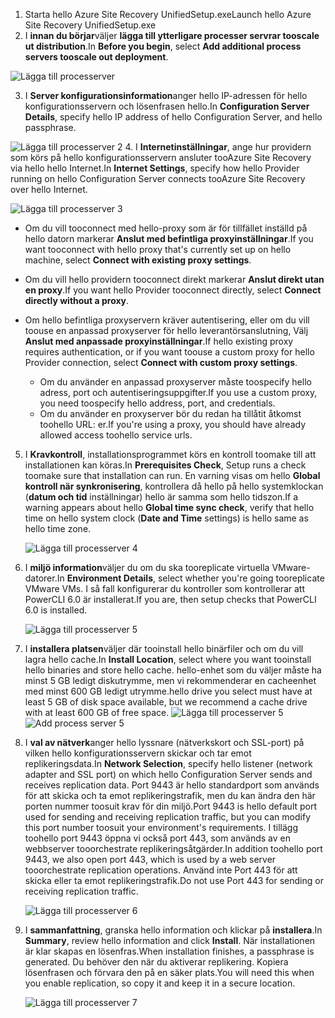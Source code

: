 1. <span data-ttu-id="adecf-101">Starta hello Azure Site Recovery UnifiedSetup.exe</span><span class="sxs-lookup"><span data-stu-id="adecf-101">Launch hello Azure Site Recovery UnifiedSetup.exe</span></span>
2. <span data-ttu-id="adecf-102">I **innan du börjar**väljer **lägga till ytterligare processer servrar tooscale ut distribution**.</span><span class="sxs-lookup"><span data-stu-id="adecf-102">In **Before you begin**, select **Add additional process servers tooscale out deployment**.</span></span>

  ![Lägga till processerver](./media/site-recovery-add-process-server/ps-page-1.png)

3. <span data-ttu-id="adecf-104">I **Server konfigurationsinformation**anger hello IP-adressen för hello konfigurationsservern och lösenfrasen hello.</span><span class="sxs-lookup"><span data-stu-id="adecf-104">In **Configuration Server Details**, specify hello IP address of hello Configuration Server, and hello passphrase.</span></span>

  ![Lägga till processerver 2](./media/site-recovery-add-process-server/ps-page-2.png)
4. <span data-ttu-id="adecf-106">I **Internetinställningar**, ange hur providern som körs på hello konfigurationsservern ansluter tooAzure Site Recovery via hello hello Internet.</span><span class="sxs-lookup"><span data-stu-id="adecf-106">In **Internet Settings**, specify how hello Provider running on hello Configuration Server connects tooAzure Site Recovery over hello Internet.</span></span>

  ![Lägga till processerver 3](./media/site-recovery-add-process-server/ps-page-3.png)

   * <span data-ttu-id="adecf-108">Om du vill tooconnect med hello-proxy som är för tillfället inställd på hello datorn markerar **Anslut med befintliga proxyinställningar**.</span><span class="sxs-lookup"><span data-stu-id="adecf-108">If you want tooconnect with hello proxy that's currently set up on hello machine, select **Connect with existing proxy settings**.</span></span>
   * <span data-ttu-id="adecf-109">Om du vill hello providern tooconnect direkt markerar **Anslut direkt utan en proxy**.</span><span class="sxs-lookup"><span data-stu-id="adecf-109">If you want hello Provider tooconnect directly, select **Connect directly without a proxy**.</span></span>
   * <span data-ttu-id="adecf-110">Om hello befintliga proxyservern kräver autentisering, eller om du vill toouse en anpassad proxyserver för hello leverantörsanslutning, Välj **Anslut med anpassade proxyinställningar**.</span><span class="sxs-lookup"><span data-stu-id="adecf-110">If hello existing proxy requires authentication, or if you want toouse a custom proxy for hello Provider connection, select **Connect with custom proxy settings**.</span></span>

     * <span data-ttu-id="adecf-111">Om du använder en anpassad proxyserver måste toospecify hello adress, port och autentiseringsuppgifter.</span><span class="sxs-lookup"><span data-stu-id="adecf-111">If you use a custom proxy, you need toospecify hello address, port, and credentials.</span></span>
     * <span data-ttu-id="adecf-112">Om du använder en proxyserver bör du redan ha tillåtit åtkomst toohello URL: er.</span><span class="sxs-lookup"><span data-stu-id="adecf-112">If you're using a proxy, you should have already allowed access toohello service urls.</span></span>

5. <span data-ttu-id="adecf-113">I **Kravkontroll**, installationsprogrammet körs en kontroll toomake till att installationen kan köras.</span><span class="sxs-lookup"><span data-stu-id="adecf-113">In **Prerequisites Check**, Setup runs a check toomake sure that installation can run.</span></span> <span data-ttu-id="adecf-114">En varning visas om hello **Global kontroll när synkronisering**, kontrollera då hello på hello systemklockan (**datum och tid** inställningar) hello är samma som hello tidszon.</span><span class="sxs-lookup"><span data-stu-id="adecf-114">If a warning appears about hello **Global time sync check**, verify that hello time on hello system clock (**Date and Time** settings) is hello same as hello time zone.</span></span>

     ![Lägga till processerver 4](./media/site-recovery-add-process-server/ps-page-4.png)

6. <span data-ttu-id="adecf-116">I **miljö information**väljer du om du ska tooreplicate virtuella VMware-datorer.</span><span class="sxs-lookup"><span data-stu-id="adecf-116">In **Environment Details**, select whether you're going tooreplicate VMware VMs.</span></span> <span data-ttu-id="adecf-117">I så fall konfigurerar du kontroller som kontrollerar att PowerCLI 6.0 är installerat.</span><span class="sxs-lookup"><span data-stu-id="adecf-117">If you are, then setup checks that PowerCLI 6.0 is installed.</span></span>

     ![Lägga till processerver 5](./media/site-recovery-add-process-server/ps-page-5.png)

7. <span data-ttu-id="adecf-119">I **installera platsen**väljer där tooinstall hello binärfiler och om du vill lagra hello cache.</span><span class="sxs-lookup"><span data-stu-id="adecf-119">In **Install Location**, select where you want tooinstall hello binaries and store hello cache.</span></span> <span data-ttu-id="adecf-120">hello-enhet som du väljer måste ha minst 5 GB ledigt diskutrymme, men vi rekommenderar en cacheenhet med minst 600 GB ledigt utrymme.</span><span class="sxs-lookup"><span data-stu-id="adecf-120">hello drive you select must have at least 5 GB of disk space available, but we recommend a cache drive with at least 600 GB of free space.</span></span>
     <span data-ttu-id="adecf-121">![Lägga till processerver 5](./media/site-recovery-add-process-server/ps-page-6.png)</span><span class="sxs-lookup"><span data-stu-id="adecf-121">![Add process server 5](./media/site-recovery-add-process-server/ps-page-6.png)</span></span>

8. <span data-ttu-id="adecf-122">I **val av nätverk**anger hello lyssnare (nätverkskort och SSL-port) på vilken hello konfigurationsservern skickar och tar emot replikeringsdata.</span><span class="sxs-lookup"><span data-stu-id="adecf-122">In **Network Selection**, specify hello listener (network adapter and SSL port) on which hello Configuration Server sends and receives replication data.</span></span> <span data-ttu-id="adecf-123">Port 9443 är hello standardport som används för att skicka och ta emot replikeringstrafik, men du kan ändra den här porten nummer toosuit krav för din miljö.</span><span class="sxs-lookup"><span data-stu-id="adecf-123">Port 9443 is hello default port used for sending and receiving replication traffic, but you can modify this port number toosuit your environment's requirements.</span></span> <span data-ttu-id="adecf-124">I tillägg toohello port 9443 öppna vi också port 443, som används av en webbserver tooorchestrate replikeringsåtgärder.</span><span class="sxs-lookup"><span data-stu-id="adecf-124">In addition toohello port 9443, we also open port 443, which is used by a web server tooorchestrate replication operations.</span></span> <span data-ttu-id="adecf-125">Använd inte Port 443 för att skicka eller ta emot replikeringstrafik.</span><span class="sxs-lookup"><span data-stu-id="adecf-125">Do not use Port 443 for sending or receiving replication traffic.</span></span>

     ![Lägga till processerver 6](./media/site-recovery-add-process-server/ps-page-7.png)
9. <span data-ttu-id="adecf-127">I **sammanfattning**, granska hello information och klickar på **installera**.</span><span class="sxs-lookup"><span data-stu-id="adecf-127">In **Summary**, review hello information and click **Install**.</span></span> <span data-ttu-id="adecf-128">När installationen är klar skapas en lösenfras.</span><span class="sxs-lookup"><span data-stu-id="adecf-128">When installation finishes, a passphrase is generated.</span></span> <span data-ttu-id="adecf-129">Du behöver den när du aktiverar replikering. Kopiera lösenfrasen och förvara den på en säker plats.</span><span class="sxs-lookup"><span data-stu-id="adecf-129">You will need this when you enable replication, so copy it and keep it in a secure location.</span></span>

     ![Lägga till processerver 7](./media/site-recovery-add-process-server/ps-page-8.png)
